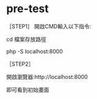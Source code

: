 # pre-test

［STEP1］ 開啟CMD輸入以下指令:

cd 檔案存放路徑

php -S localhost:8000

［STEP2］

開啟瀏覽器:http://localhost:8000

即可看到初始畫面
